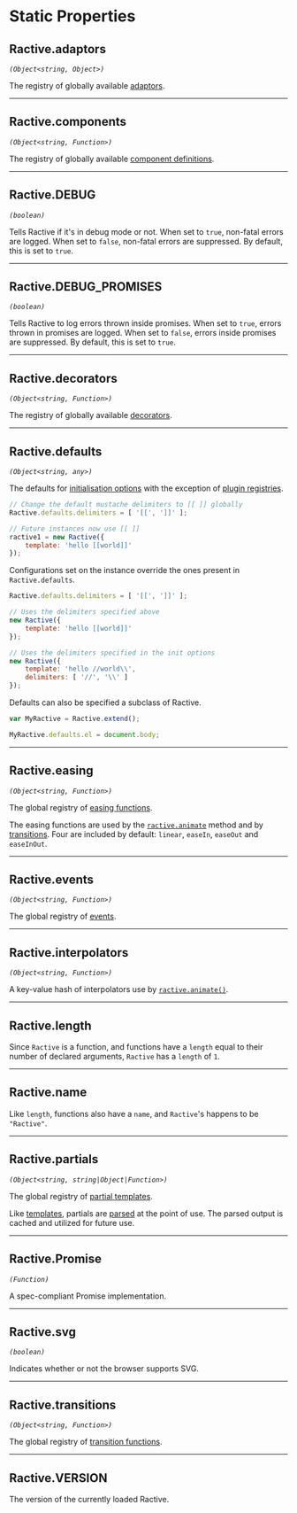 # Static Properties

## Ractive.adaptors

_`(Object<string, Object>)`_

The registry of globally available [adaptors](../Extend/Adaptors.md).

---

## Ractive.components

_`(Object<string, Function>)`_

The registry of globally available [component definitions](../Extend/Components.md).

---

## Ractive.DEBUG

_`(boolean)`_

Tells Ractive if it's in debug mode or not. When set to `true`, non-fatal errors are logged. When set to `false`, non-fatal errors are suppressed. By default, this is set to `true`.

---

## Ractive.DEBUG_PROMISES

_`(boolean)`_

Tells Ractive to log errors thrown inside promises. When set to `true`, errors thrown in promises are logged. When set to `false`, errors inside promises are suppressed. By default, this is set to `true`.

---

## Ractive.decorators

_`(Object<string, Function>)`_

The registry of globally available [decorators](../Extend/Decorators.md).

---

## Ractive.defaults

_`(Object<string, any>)`_

The defaults for [initialisation options](../API/Initialization-Options.md) with the exception of [plugin registries](../Integrations/Plugins.md).

```js
// Change the default mustache delimiters to [[ ]] globally
Ractive.defaults.delimiters = [ '[[', ']]' ];

// Future instances now use [[ ]]
ractive1 = new Ractive({
    template: 'hello [[world]]'
});
```

Configurations set on the instance override the ones present in `Ractive.defaults`.

```js
Ractive.defaults.delimiters = [ '[[', ']]' ];

// Uses the delimiters specified above
new Ractive({
	template: 'hello [[world]]'
});

// Uses the delimiters specified in the init options
new Ractive({
	template: 'hello //world\\',
	delimiters: [ '//', '\\' ]
});
```

Defaults can also be specified a subclass of Ractive.

```js
var MyRactive = Ractive.extend();

MyRactive.defaults.el = document.body;
```

---

## Ractive.easing

_`(Object<string, Function>)`_

The global registry of [easing functions](../Extend/Easings.md).

The easing functions are used by the [`ractive.animate`](../API/Instance-Methods.md#ractiveanimate) method and by [transitions](../Extend/Transitions.md). Four are included by default: `linear`, `easeIn`, `easeOut` and `easeInOut`.

---

## Ractive.events

_`(Object<string, Function>)`_

The global registry of [events](../Extend/Events.md).

---

## Ractive.interpolators

_`(Object<string, Function>)`_

A key-value hash of interpolators use by [`ractive.animate()`](../API/Instance-Methods.md#ractiveanimate).

---

## Ractive.length

Since `Ractive` is a function, and functions have a `length` equal to their number of declared arguments, `Ractive` has a `length` of `1`.

---

## Ractive.name

Like `length`, functions also have a `name`, and `Ractive`'s happens to be `"Ractive"`.

---

## Ractive.partials

_`(Object<string, string|Object|Function>)`_

The global registry of [partial templates](../Extend/Partials.md).

Like [templates](../Concepts/Templates/Overview.md), partials are [parsed](../Concepts/Templates/Parsing.md) at the point of use. The parsed output is cached and utilized for future use.

---

## Ractive.Promise

_`(Function)`_

A spec-compliant Promise implementation.

---

## Ractive.svg

_`(boolean)`_

Indicates whether or not the browser supports SVG.

---

## Ractive.transitions

_`(Object<string, Function>)`_

The global registry of [transition functions](../Extend/Transitions.md).

---

## Ractive.VERSION

The version of the currently loaded Ractive.
